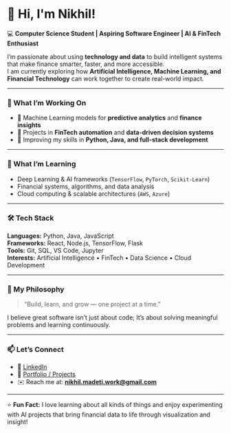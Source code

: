 # 👋 Hi, I'm Nikhil!

💻 **Computer Science Student | Aspiring Software Engineer | AI & FinTech Enthusiast**

I’m passionate about using **technology and data** to build intelligent systems that make finance smarter, faster, and more accessible.  
I am currently exploring how **Artificial Intelligence, Machine Learning, and Financial Technology** can work together to create real-world impact.

---

### 🚀 What I’m Working On
- 🤖 Machine Learning models for **predictive analytics** and **finance insights**
- 💸 Projects in **FinTech automation** and **data-driven decision systems**
- 🧩 Improving my skills in **Python, Java, and full-stack development**

---

### 🧠 What I’m Learning
- Deep Learning & AI frameworks (`TensorFlow`, `PyTorch`, `Scikit-Learn`)
- Financial systems, algorithms, and data analysis
- Cloud computing & scalable architectures (`AWS`, `Azure`)

---

### 🛠️ Tech Stack
**Languages:** Python, Java, JavaScript  
**Frameworks:** React, Node.js, TensorFlow, Flask  
**Tools:** Git, SQL, VS Code, Jupyter  
**Interests:** Artificial Intelligence • FinTech • Data Science • Cloud Development  

---

### 🌱 My Philosophy
> “Build, learn, and grow — one project at a time.”

I believe great software isn’t just about code; It’s about solving meaningful problems and learning continuously.

---

### 📫 Let’s Connect
- 💼 [LinkedIn](https://www.linkedin.com/in/nikhil-madeti-07914337a/)  
- 🧠 [Portfolio / Projects](https://all-about-nikhil.vercel.app/)  
- ✉️ Reach me at: **nikhil.madeti.work@gmail.com**

---

⭐ **Fun Fact:** I love learning about all kinds of things and enjoy experimenting with AI projects that bring financial data to life through visualization and insight!
